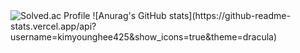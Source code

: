 
  <img src="http://mazassumnida.wtf/api/v2/generate_badge?boj=doctorsean" alt="Solved.ac Profile" />
![Anurag's GitHub stats](https://github-readme-stats.vercel.app/api?username=kimyounghee425&show_icons=true&theme=dracula)
